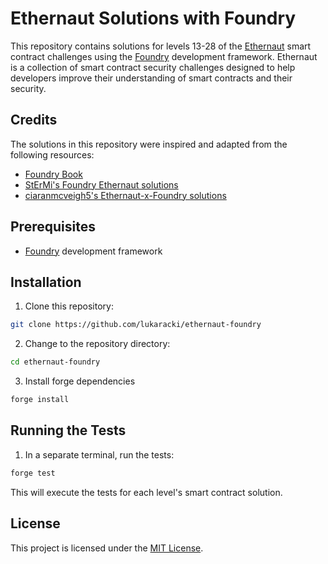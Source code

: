 # Ethernaut Solutions with Foundry

This repository contains solutions for levels 13-28 of the [Ethernaut](https://ethernaut.openzeppelin.com/) smart contract challenges using the [Foundry](https://github.com/gakonst/foundry) development framework. Ethernaut is a collection of smart contract security challenges designed to help developers improve their understanding of smart contracts and their security.

## Credits

The solutions in this repository were inspired and adapted from the following resources:

- [Foundry Book](https://gakonst.github.io/foundry/)
- [StErMi's Foundry Ethernaut solutions](https://github.com/StErMi/foundry-ethernaut/tree/main/test)
- [ciaranmcveigh5's Ethernaut-x-Foundry solutions](https://github.com/ciaranmcveigh5/ethernaut-x-foundry/tree/main/src)

## Prerequisites

- [Foundry](https://github.com/gakonst/foundry) development framework

## Installation

1. Clone this repository:

```bash
git clone https://github.com/lukaracki/ethernaut-foundry
```

2. Change to the repository directory:

```bash
cd ethernaut-foundry
```

3. Install forge dependencies

```bash
forge install
```

## Running the Tests

1. In a separate terminal, run the tests:

```bash
forge test
```

This will execute the tests for each level's smart contract solution.

## License

This project is licensed under the [MIT License](https://opensource.org/licenses/MIT).
